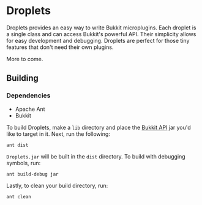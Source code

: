 # Droplets

Droplets provides an easy way to write Bukkit microplugins. Each droplet is a single class and can access
Bukkit's powerful API. Their simplicity allows for easy development and debugging. Droplets are perfect for those
tiny features that don't need their own plugins.

More to come.

## Building

### Dependencies
* Apache Ant
* Bukkit

To build Droplets, make a `lib` directory and place the [Bukkit API](https://dl.bukkit.org) jar you'd like
to target in it. Next, run the following:

    ant dist

`Droplets.jar` will be built in the `dist` directory. To build with debugging symbols, run:

    ant build-debug jar

Lastly, to clean your build directory, run:

    ant clean
